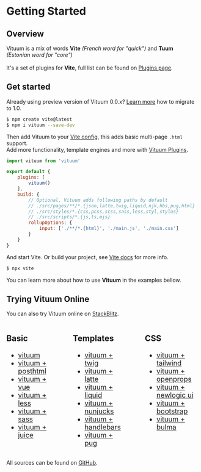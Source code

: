 # Getting Started

## Overview

Vituum is a mix of words **Vite** _(French word for "quick")_ and **Tuum** _<br>(Estonian word for "core")_<br><br>
It's a set of plugins for **Vite**, full list can be found on [Plugins page](/plugins).

## Get started
Already using preview version of Vituum 0.0.x? [Learn more](/guide/migrating-1-0) how to migrate to 1.0.

```bash
$ npm create vite@latest
$ npm i vituum --save-dev
```

Then add Vituum to your [Vite config](https://vitejs.dev/config/), this adds basic multi-page `.html` support.<br>
Add more functionality, template engines and more with [Vituum Plugins](/plugins).

```javascript
import vituum from 'vituum'

export default {
    plugins: [
        vituum()
    ],
    build: {
        // Optional, Vituum adds following paths by default
        // ./src/pages/**/*.{json,latte,twig,liquid,njk,hbs,pug,html}
        // ./src/styles/*.{css,pcss,scss,sass,less,styl,stylus}
        // ./src/scripts/*.{js,ts,mjs}
        rollupOptions: {
            input: ['./**/*.{html}', './main.js', './main.css']
        }
    }
}

```
And start Vite. Or build your project, see [Vite docs](https://vitejs.dev/guide/cli.html) for more info.
```bash
$ npx vite
```

You can learn more about how to use **Vituum** in the examples bellow.

## Trying Vituum Online

You can also try Vituum online on [StackBlitz](https://stackblitz.com/). 

<style>
    @media all and (max-width: 720px) {
        #vituum-examples {
            display: block !important;
        }
    }
</style>

<div id="vituum-examples" style="display: flex; gap: 3rem; font-size: 1.125rem;">
<div>

### Basic
* [vituum](https://stackblitz.com/github/vituum/vituum/tree/main/examples/vanilla)
* [vituum + posthtml](https://stackblitz.com/github/vituum/vituum/tree/main/examples/posthtml)
* [vituum + vue](https://stackblitz.com/github/vituum/vituum/tree/main/examples/vue)
* [vituum + less](https://stackblitz.com/github/vituum/vituum/tree/main/examples/less)
* [vituum + sass](https://stackblitz.com/github/vituum/vituum/tree/main/examples/sass)
* [vituum + juice](https://stackblitz.com/github/vituum/vituum/tree/main/examples/juice)

</div>

<div>

### Templates
* [vituum + twig](https://stackblitz.com/github/vituum/vituum/tree/main/examples/twig)
* [vituum + latte](https://stackblitz.com/github/vituum/vituum/tree/main/examples/latte)
* [vituum + liquid](https://stackblitz.com/github/vituum/vituum/tree/main/examples/liquid)
* [vituum + nunjucks](https://stackblitz.com/github/vituum/vituum/tree/main/examples/nunjucks)
* [vituum + handlebars](https://stackblitz.com/github/vituum/vituum/tree/main/examples/handlebars)
* [vituum + pug](https://stackblitz.com/github/vituum/vituum/tree/main/examples/pug)

</div>

<div>

### CSS
* [vituum + tailwind](https://stackblitz.com/github/vituum/vituum/tree/main/examples/tailwindcss)
* [vituum + openprops](https://stackblitz.com/github/vituum/vituum/tree/main/examples/openprops)
* [vituum + newlogic ui](https://stackblitz.com/github/vituum/vituum/tree/main/examples/newlogic-ui)
* [vituum + bootstrap](https://stackblitz.com/github/vituum/vituum/tree/main/examples/bootstrap)
* [vituum + bulma](https://stackblitz.com/github/vituum/vituum/tree/main/examples/bulma)

</div>
</div>

All sources can be found on [GitHub](https://github.com/vituum/vituum/tree/main/examples).
